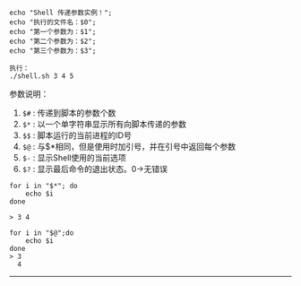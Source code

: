 
```
echo "Shell 传递参数实例！";
echo "执行的文件名：$0";
echo "第一个参数为：$1";
echo "第二个参数为：$2";
echo "第三个参数为：$3";

执行：
./shell.sh 3 4 5
```

参数说明：

1. `$#` : 传递到脚本的参数个数
2. `$*` : 以一个单字符串显示所有向脚本传递的参数
3. `$$` : 脚本运行的当前进程的ID号
4. `$@` : 与$*相同，但是使用时加引号，并在引号中返回每个参数
5. `$-` : 显示Shell使用的当前选项
6. `$?` : 显示最后命令的退出状态。0->无错误


```
for i in "$*"; do
	echo $i
done

> 3 4

for i in "$@";do
	echo $i
done
> 3
  4

```
---